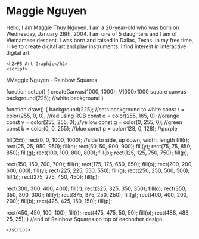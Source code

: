 <!DOCTYPE html>
<html>
  <head>
    <title>Maggie's GitHub.io</title>
    <script src="https://cdn.jsdelivr.net/npm/p5@1.11.1/lib/p5.min.js"></script>
  </head>
  
  <body>
    <h1>Maggie Nguyen</h1>
    <p>Hello, I am Maggie Thuy Nguyen. I am a 20-year-old who was born on Wednesday, 
       January 28th, 2004. I am one of 5 daughters and I am of Vietnamese descent. I 
       was born and raised in Dallas, Texas. In my free time, I like to create digital art 
       and play instruments. I find interest in interactive digital art.</p>
    
    <h2>P5 Art Graphic</h2>
    <script>
  //Maggie Nguyen - Rainbow Squares 
  
  function setup() {
  createCanvas(1000, 1000); //1000x1000 square canvas
  background(225); //white background
  }
      
  function draw() {
  background(225); //sets background to white 
  const r = color(255, 0, 0); //red using RGB 
  const o = color(255, 165, 0); //orange 
  const y = color(255, 255, 0); //yellow
  const g = color(0, 255, 0); //green 
  const b = color(0, 0, 255); //blue 
  const p = color(128, 0, 128); //purple 

  fill(255);
  rect(0, 0, 1000, 1000); //side to side, up down, width, length 
  fill(r); 
  rect(25, 25, 950, 950);
  fill(o);
  rect(50, 50, 900, 900);
  fill(y);
  rect(75, 75, 850, 850);
  fill(g);
  rect(100, 100, 800, 800);
  fill(b);
  rect(125, 125, 750, 750);
  fill(p);
  
  rect(150, 150, 700, 700);
  fill(r); 
  rect(175, 175, 650, 650);
  fill(o);
  rect(200, 200, 600, 600);
  fill(y);
  rect(225, 225, 550, 550);
  fill(g);
  rect(250, 250, 500, 500);
  fill(b);
  rect(275, 275, 450, 450);
  fill(p);
  
  rect(300, 300, 400, 400);
  fill(r); 
  rect(325, 325, 350, 350);
  fill(o);
  rect(350, 350, 300, 300);
  fill(y);
  rect(375, 375, 250, 250);
  fill(g);
  rect(400, 400, 200, 200);
  fill(b);
  rect(425, 425, 150, 150);
  fill(p);
  
  rect(450, 450, 100, 100);
  fill(r); 
  rect(475, 475, 50, 50);
  fill(o);
  rect(488, 488, 25, 25);
} //end of Rainbow Squares on top of eachother design 

    </script>
  </body>
</html>
